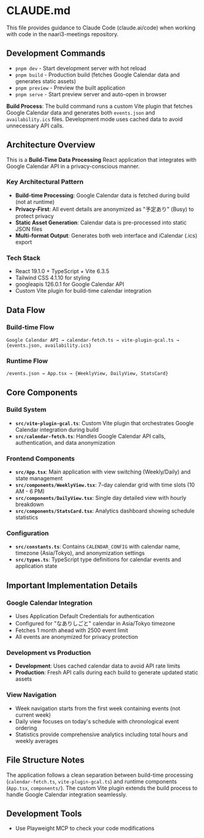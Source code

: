 # CLAUDE.md

This file provides guidance to Claude Code (claude.ai/code) when working with code in the naari3-meetings repository.

## Development Commands

- `pnpm dev` - Start development server with hot reload
- `pnpm build` - Production build (fetches Google Calendar data and generates static assets)
- `pnpm preview` - Preview the built application
- `pnpm serve` - Start preview server and auto-open in browser

**Build Process**: The build command runs a custom Vite plugin that fetches Google Calendar data and generates both `events.json` and `availability.ics` files. Development mode uses cached data to avoid unnecessary API calls.

## Architecture Overview

This is a **Build-Time Data Processing** React application that integrates with Google Calendar API in a privacy-conscious manner.

### Key Architectural Pattern

- **Build-time Processing**: Google Calendar data is fetched during build (not at runtime)
- **Privacy-First**: All event details are anonymized as "予定あり" (Busy) to protect privacy
- **Static Asset Generation**: Calendar data is pre-processed into static JSON files
- **Multi-format Output**: Generates both web interface and iCalendar (.ics) export

### Tech Stack

- React 19.1.0 + TypeScript + Vite 6.3.5
- Tailwind CSS 4.1.10 for styling
- googleapis 126.0.1 for Google Calendar API
- Custom Vite plugin for build-time calendar integration

## Data Flow

### Build-time Flow

```
Google Calendar API → calendar-fetch.ts → vite-plugin-gcal.ts → {events.json, availability.ics}
```

### Runtime Flow

```
/events.json → App.tsx → {WeeklyView, DailyView, StatsCard}
```

## Core Components

### Build System

- **`src/vite-plugin-gcal.ts`**: Custom Vite plugin that orchestrates Google Calendar integration during build
- **`src/calendar-fetch.ts`**: Handles Google Calendar API calls, authentication, and data anonymization

### Frontend Components

- **`src/App.tsx`**: Main application with view switching (Weekly/Daily) and state management
- **`src/components/WeeklyView.tsx`**: 7-day calendar grid with time slots (10 AM - 6 PM)
- **`src/components/DailyView.tsx`**: Single day detailed view with hourly breakdown
- **`src/components/StatsCard.tsx`**: Analytics dashboard showing schedule statistics

### Configuration

- **`src/constants.ts`**: Contains `CALENDAR_CONFIG` with calendar name, timezone (Asia/Tokyo), and anonymization settings
- **`src/types.ts`**: TypeScript type definitions for calendar events and application state

## Important Implementation Details

### Google Calendar Integration

- Uses Application Default Credentials for authentication
- Configured for "なありしごと" calendar in Asia/Tokyo timezone
- Fetches 1 month ahead with 2500 event limit
- All events are anonymized for privacy protection

### Development vs Production

- **Development**: Uses cached calendar data to avoid API rate limits
- **Production**: Fresh API calls during each build to generate updated static assets

### View Navigation

- Week navigation starts from the first week containing events (not current week)
- Daily view focuses on today's schedule with chronological event ordering
- Statistics provide comprehensive analytics including total hours and weekly averages

## File Structure Notes

The application follows a clean separation between build-time processing (`calendar-fetch.ts`, `vite-plugin-gcal.ts`) and runtime components (`App.tsx`, `components/`). The custom Vite plugin extends the build process to handle Google Calendar integration seamlessly.

## Development Tools

- Use Playweight MCP to check your code modifications